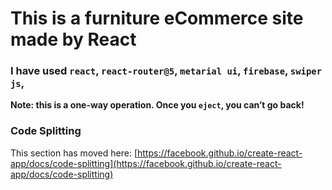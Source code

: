 # This is a furniture eCommerce site made by React

### I have used `react`, `react-router@5`, `metarial ui`, `firebase`, `swiper js`, 

**Note: this is a one-way operation. Once you `eject`, you can’t go back!**

### Code Splitting

This section has moved here: [https://facebook.github.io/create-react-app/docs/code-splitting](https://facebook.github.io/create-react-app/docs/code-splitting)

